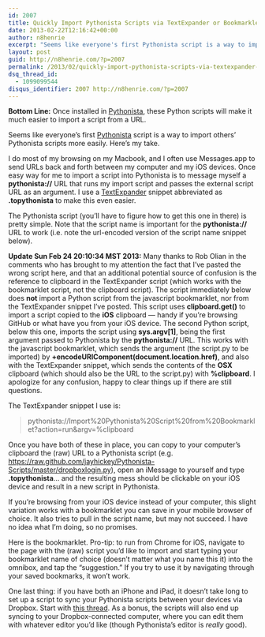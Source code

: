 ```yaml
---
id: 2007
title: Quickly Import Pythonista Scripts via TextExpander or Bookmarklet
date: 2013-02-22T12:16:42+00:00
author: n8henrie
excerpt: "Seems like everyone's first Pythonista script is a way to import others' Pythonista scripts more easily. Here's my take."
layout: post
guid: http://n8henrie.com/?p=2007
permalink: /2013/02/quickly-import-pythonista-scripts-via-textexpander-or-bookmarklet/
dsq_thread_id:
  - 1099099544
disqus_identifier: 2007 http://n8henrie.com/?p=2007
---
```

**Bottom Line:** Once installed in <a target="_blank" href="https://itunes.apple.com/us/app/pythonista/id528579881?mt=8&#038;at=10l5H6" title="Official Pythonista Website">Pythonista</a>, these Python scripts will make it much easier to import a script from a URL.

<!--more-->

Seems like everyone&#8217;s first <a target="_blank" href="https://itunes.apple.com/us/app/pythonista/id528579881?mt=8&#038;at=10l5H6" title="Pythonista in iTunes">Pythonista</a> script is a way to import others&#8217; Pythonista scripts more easily. Here&#8217;s my take.

I do most of my browsing on my Macbook, and I often use Messages.app to send URLs back and forth between my computer and my iOS devices. Once easy way for me to import a script into Pythonista is to message myself a **pythonista://** URL that runs my import script and passes the external script URL as an argument. I use a <a target="_blank" href="https://itunes.apple.com/us/app/textexpander-for-mac/id405274824?mt=12&#038;at=10l5H6">TextExpander</a> snippet abbreviated as **.topythonista** to make this even easier.

The Pythonista script (you&#8217;ll have to figure how to get this one in there) is pretty simple. Note that the script name is important for the **pythonista://** URL to work (i.e. note the url-encoded version of the script name snippet below).

**Update Sun Feb 24 20:10:34 MST 2013:** Many thanks to Rob Olian in the comments who has brought to my attention the fact that I&#8217;ve pasted the wrong script here, and that an additional potential source of confusion is the reference to clipboard in the TextExpander script (which works with the bookmarklet script, not the clipboard script). The script immediately below does **not** import a Python script from the javascript bookmarklet, nor from the TextExpander snippet I&#8217;ve posted. This script uses **clipboard.get()** to import a script copied to the **iOS** clipboard &#8212; handy if you&#8217;re browsing GitHub or what have you from your iOS device. The second Python script, below this one, imports the script using **sys.argv[1]**, being the first argument passed to Pythonista by the **pythonista://** URL. This works with the javascript bookmarklet, which sends the argument (the script.py to be imported) by **+encodeURIComponent(document.location.href)**, and also with the TextExpander snippet, which sends the contents of the **OSX** clipboard (which should also be the URL to the script.py) with **%clipboard**. I apologize for any confusion, happy to clear things up if there are still questions. </update>





The TextExpander snippet I use is:

> pythonista://Import%20Pythonista%20Script%20from%20Bookmarklet?action=run&argv=%clipboard

Once you have both of these in place, you can copy to your computer&#8217;s clipboard the (raw) URL to a Pythonista script (e.g. <a target="_blank" href="https://raw.github.com/jayhickey/Pythonista-Scripts/master/dropboxlogin.py">https://raw.github.com/jayhickey/Pythonista-Scripts/master/dropboxlogin.py</a>), open an iMessage to yourself and type **.topythonista**… and the resulting mess should be clickable on your iOS device and result in a new script in Pythonista.

If you&#8217;re browsing from your iOS device instead of your computer, this slight variation works with a bookmarklet you can save in your mobile browser of choice. It also tries to pull in the script name, but may not succeed. I have no idea what I&#8217;m doing, so no promises.



Here is the bookmarklet. Pro-tip: to run from Chrome for iOS, navigate to the page with the (raw) script you&#8217;d like to import and start typing your bookmarklet name of choice (doesn&#8217;t matter what you name this it) into the omnibox, and tap the &#8220;suggestion.&#8221; If you try to use it by navigating through your saved bookmarks, it won&#8217;t work.



One last thing: if you have both an iPhone and iPad, it doesn&#8217;t take long to set up a script to sync your Pythonista scripts between your devices via Dropbox. Start with <a target="_blank" href="http://omz-software.com/pythonista/forums/discussion/10/using-the-dropbox-module/p1">this thread</a>. As a bonus, the scripts will also end up syncing to your Dropbox-connected computer, where you can edit them with whatever editor you&#8217;d like (though Pythonista&#8217;s editor is _really_ good).
